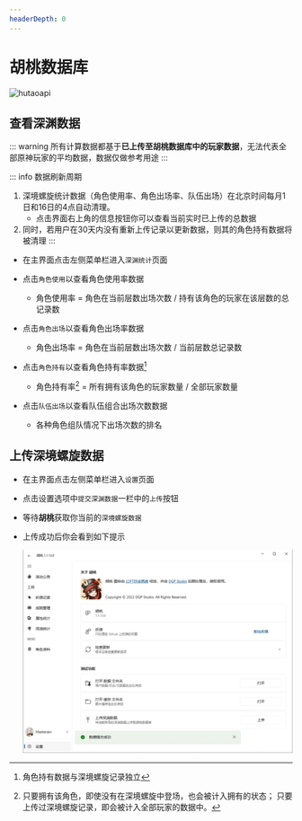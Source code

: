 ```yaml
---
headerDepth: 0
---
```


# 胡桃数据库  
  
![hutaoapi](https://user-images.githubusercontent.com/96916320/209092024-d6b05f15-c72f-400a-a425-f07168fdefee.png)  
  
## 查看深渊数据  
   
::: warning
所有计算数据都基于**已上传至胡桃数据库中的玩家数据**，无法代表全部原神玩家的平均数据，数据仅做参考用途
:::  
  
::: info 数据刷新周期
1. 深境螺旋统计数据（角色使用率、角色出场率、队伍出场）在北京时间每月1日和16日的4点自动清理。
   - 点击界面右上角的信息按钮你可以查看当前实时已上传的总数据
2. 同时，若用户在30天内没有重新上传记录以更新数据，则其的角色持有数据将被清理
:::  
  
- 在主界面点击左侧菜单栏进入`深渊统计`页面
- 点击`角色使用`以查看角色使用率数据
  - 角色使用率 = 角色在当前层数出场次数 / 持有该角色的玩家在该层数的总记录数

- 点击`角色出场`以查看角色出场率数据
  - 角色出场率 = 角色在当前层数出场次数 / 当前层数总记录数

- 点击`角色持有`以查看角色持有率数据[^first]
  - 角色持有率[^second] = 所有拥有该角色的玩家数量 / 全部玩家数量 

- 点击`队伍出场`以查看队伍组合出场次数数据
  - 各种角色组队情况下出场次数的排名

## 上传深境螺旋数据

- 在主界面点击左侧菜单栏进入`设置`页面

- 点击设置选项中`提交深渊数据`一栏中的`上传`按钮

- 等待**胡桃**获取你当前的`深境螺旋数据`

- 上传成功后你会看到如下提示

  ![hutao-api 提交数据](/images/202210/hutao-api-submit.png)

[^first]: 角色持有数据与深境螺旋记录独立

[^second]: 只要拥有该角色，即使没有在深境螺旋中登场，也会被计入拥有的状态；
只要上传过深境螺旋记录，即会被计入全部玩家的数据中。
